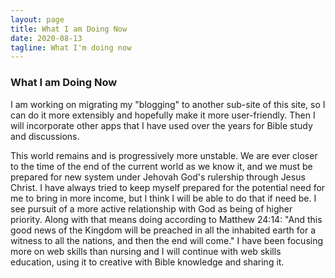```yaml
---
layout: page
title: What I am Doing Now
date: 2020-08-13
tagline: What I'm doing now
---
```


### What I am Doing Now

I am working on migrating my "blogging" to another sub-site of this site, so I can do it more extensibly and hopefully make it more user-friendly. Then I will incorporate other apps that I have used over the years for Bible study and discussions.

This world remains and is progressively more unstable. We are ever closer to the time of the end of the current world as we know it, and we must be prepared for new system under Jehovah God's rulership through Jesus Christ. I have always tried to keep myself prepared for the potential need for me to bring in more income, but I think I will be able to do that if need be. I see pursuit of a more active relationship with God as being of higher priority. Along with that means doing according to Matthew 24:14: "And this good news of the Kingdom will be preached in all the inhabited earth for a witness to all the nations, and then the end will come." I have been focusing more on web skills than nursing and I will continue with web skills education, using it to creative with Bible knowledge and sharing it.
